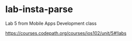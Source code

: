# lab-insta-parse 

Lab 5 from Mobile Apps Development class 

https://courses.codepath.org/courses/ios102/unit/5#!labs
